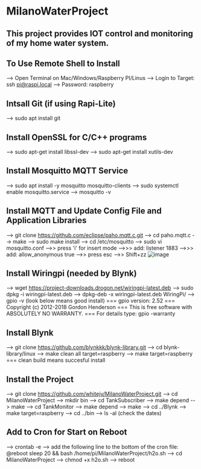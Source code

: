 # MilanoWaterProject

## This project provides IOT control and monitoring of my home water system.

## To Use Remote Shell to Install

--> Open Terminal on Mac/Windows/Raspberry PI/Linus
--> Login to Target:  ssh pi@raspi.local
--> Password: raspberry


## Intsall Git (if using Rapi-Lite)

--> sudo apt install git


## Install OpenSSL for C/C++ programs

--> sudo apt-get install libssl-dev
--> sudo apt-get install xutils-dev

## Install Mosquitto MQTT Service

--> sudo apt install -y mosquitto mosquitto-clients
--> sudo systemctl enable mosquitto.service
--> mosquitto -v

## Install MQTT and Update Config File and Application Libraries

--> git clone https://github.com/eclipse/paho.mqtt.c.git
--> cd paho.mqtt.c
--> make
--> sudo make install
--> cd /etc/mosquitto
--> sudo vi mosquitto.conf
-->> press 'i' for insert mode
-->>> add: listener 1883
-->>> add: allow_anonymous true
-->> press esc
-->> Shift+zz
![image](https://user-images.githubusercontent.com/41390348/167849852-2fd8cb29-3461-4562-9e7c-22be091cd4f3.png)

## Install Wiringpi (needed by Blynk)

--> wget https://project-downloads.drogon.net/wiringpi-latest.deb
--> sudo dpkg -i wiringpi-latest.deb
--> dpkg-deb -x wiringpi-latest.deb WiringPi/
--> gpio -v (look below means good install)
=== gpio version: 2.52
=== Copyright (c) 2012-2018 Gordon Henderson
=== This is free software with ABSOLUTELY NO WARRANTY.
=== For details type: gpio -warranty

## Install Blynk

--> git clone https://github.com/blynkkk/blynk-library.git
--> cd blynk-library/linux
--> make clean all target=raspberry
--> make target=raspberry
=== clean build means succesful install

## Install the Project

--> git clone https://github.com/whitejv/MilanoWaterProject.git
--> cd MilanoWaterProject
--> mkdir bin
--> cd TankSubscriber
--> make depend
--> make
--> cd TankMonitor
--> make depend
--> make
--> cd ../Blynk
--> make target=raspberry
--> cd ../bin
--> ls -al (check the dates)

## Add to Cron for Start on Reboot

--> crontab -e
--> add the following line to the bottom of the cron file: @reboot sleep 20 && bash /home/pi/MilanoWaterProject/h2o.sh
--> cd MilanoWaterProject
--> chmod +x h2o.sh
--> reboot

